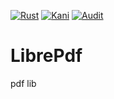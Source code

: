 [![Rust](https://github.com/Drodofsky/LibrePdf/actions/workflows/rust.yml/badge.svg)](https://github.com/Drodofsky/LibrePdf/actions/workflows/rust.yml)  [![Kani](https://github.com/Drodofsky/LibrePdf/actions/workflows/kani.yml/badge.svg)](https://github.com/Drodofsky/LibrePdf/actions/workflows/kani.yml) [![Audit](https://github.com/Drodofsky/LibrePdf/actions/workflows/audit.yml/badge.svg)](https://github.com/Drodofsky/LibrePdf/actions/workflows/audit.yml)
# LibrePdf
pdf lib
